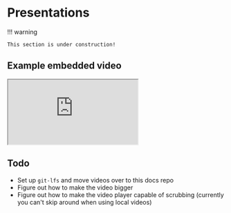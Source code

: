 # Presentations

!!! warning

    This section is under construction!

## Example embedded video

<iframe src="https://streamable.com/e/yslhdu" allowfullscreen></iframe>

## Todo

- Set up `git-lfs` and move videos over to this docs repo
- Figure out how to make the video bigger
- Figure out how to make the video player capable of scrubbing (currently you can't skip around when using local videos) 
